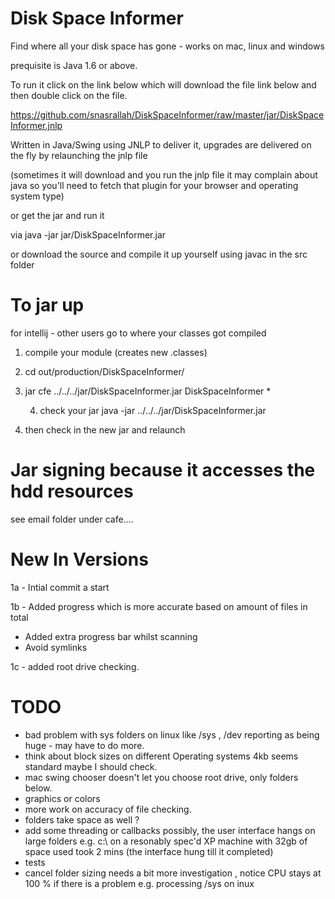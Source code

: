 Disk Space Informer
================

Find where all your disk space has gone - works on mac, linux and windows  

prequisite is Java 1.6 or above.

To run it click on the link below which will download the file link below and then double click on the file.

https://github.com/snasrallah/DiskSpaceInformer/raw/master/jar/DiskSpaceInformer.jnlp

Written in Java/Swing using JNLP to deliver it, upgrades are delivered on the fly by relaunching the jnlp file

(sometimes it will download and you run the jnlp file it may complain about java so you'll need to fetch that
plugin for your browser and operating system type)

or get the jar and run it

via
java -jar jar/DiskSpaceInformer.jar

or download the source and compile it up yourself using javac in the src folder


To jar up
=========
for intellij - other users go to where your classes got compiled

1. compile your module (creates new .classes)

2. cd out/production/DiskSpaceInformer/

3. jar cfe ../../../jar/DiskSpaceInformer.jar DiskSpaceInformer *

    4. check your jar java -jar ../../../jar/DiskSpaceInformer.jar

5. then check in the new jar and relaunch


Jar signing because it accesses the hdd resources
=================================================

see email folder under cafe....


New In Versions
===============

1a - Intial commit a start

1b - Added progress which is more accurate based on amount of files in total  
   - Added extra progress bar whilst scanning
   - Avoid symlinks

1c - added root drive checking.
 

TODO
====

- bad problem with sys folders on linux like /sys , /dev reporting as being huge - may have to do more.
- think about block sizes on different Operating systems 4kb seems standard maybe I should check.
- mac swing chooser doesn't let you choose root drive, only folders below.
- graphics or colors
- more work on accuracy of file checking.
- folders take space as well ?
- add some threading or callbacks possibly, the user interface hangs on large folders 
  e.g. c:\ on a resonably spec'd XP machine with 32gb of space used took 2 mins (the interface hung till it completed)
- tests 
- cancel folder sizing needs a bit more investigation , notice CPU stays at 100 % if there is a problem e.g. processing /sys on inux


